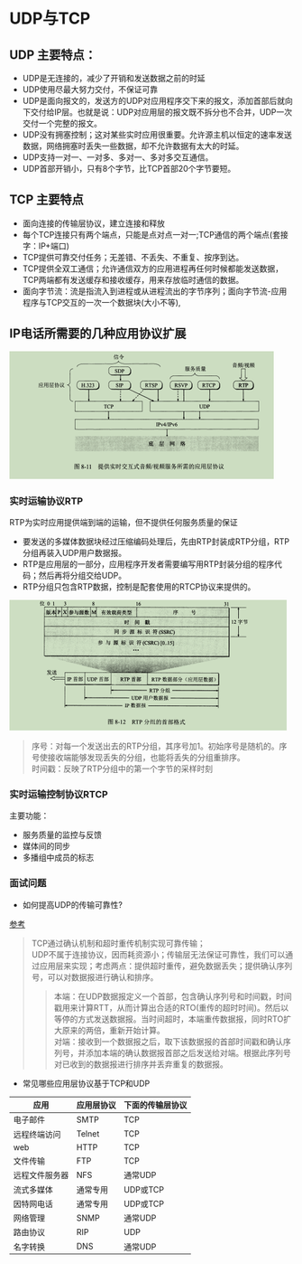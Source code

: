 # UDP与TCP
## UDP 主要特点：
* UDP是无连接的，减少了开销和发送数据之前的时延
* UDP使用尽最大努力交付，不保证可靠
* UDP是面向报文的，发送方的UDP对应用程序交下来的报文，添加首部后就向下交付给IP层。也就是说：UDP对应用层的报文既不拆分也不合并，UDP一次交付一个完整的报文。
* UDP没有拥塞控制；这对某些实时应用很重要。允许源主机以恒定的速率发送数据，网络拥塞时丢失一些数据，却不允许数据有太大的时延。
* UDP支持一对一、一对多、多对一、多对多交互通信。
* UDP首部开销小，只有8个字节，比TCP首部20个字节要短。
  


## TCP 主要特点
* 面向连接的传输层协议，建立连接和释放
* 每个TCP连接只有两个端点，只能是点对点一对一;TCP通信的两个端点(套接字：IP+端口)
* TCP提供可靠交付任务；无差错、不丢失、不重复、按序到达。
* TCP提供全双工通信；允许通信双方的应用进程再任何时候都能发送数据，TCP两端都有发送缓存和接收缓存，用来存放临时通信的数据。
* 面向字节流：流是指流入到进程或从进程流出的字节序列；面向字节流-应用程序与TCP交互的一次一个数据块(大小不等),

## IP电话所需要的几种应用协议扩展
![](./img/IP电话-1.png)
### 实时运输协议RTP
RTP为实时应用提供端到端的运输，但不提供任何服务质量的保证
* 要发送的多媒体数据块经过压缩编码处理后，先由RTP封装成RTP分组，RTP分组再装入UDP用户数据报。
* RTP是应用层的一部分，应用程序开发者需要编写用RTP封装分组的程序代码；然后再将分组交给UDP。
* RTP分组只包含RTP数据，控制是配套使用的RTCP协议来提供的。

![](./img/RTP-1.png)
> 序号：对每一个发送出去的RTP分组，其序号加1。初始序号是随机的。序号使接收端能够发现丢失的分组，也能将丢失的分组重排序。  
> 时间戳：反映了RTP分组中的第一个字节的采样时刻

### 实时运输控制协议RTCP
主要功能：  
* 服务质量的监控与反馈
* 媒体间的同步
* 多播组中成员的标志



### 面试问题
* 如何提高UDP的传输可靠性?

[参考](https://www.cnblogs.com/home123/p/7499608.html)
> TCP通过确认机制和超时重传机制实现可靠传输；  
> UDP不属于连接协议，因而耗资源小；传输层无法保证可靠性，我们可以通过应用层来实现；考虑两点：提供超时重传，避免数据丢失；提供确认序列号，可以对数据报进行确认和排序。  
>> 本端：在UDP数据报定义一个首部，包含确认序列号和时间戳，时间戳用来计算RTT，从而计算出合适的RTO(重传的超时时间)。然后以等停的方式发送数据报。当时间超时，本端重传数据报，同时RTO扩大原来的两倍，重新开始计算。  
>>对端：接收到一个数据报之后，取下该数据报的首部时间戳和确认序列号，并添加本端的确认数据报首部之后发送给对端。根据此序列号对已收到的数据报进行排序并丢弃重复的数据报。

* 常见哪些应用层协议基于TCP和UDP

|应用|应用层协议|下面的传输层协议|
|--|--|--|
|电子邮件|SMTP|TCP
|远程终端访问|Telnet|TCP|
|web|HTTP|TCP|
|文件传输|FTP|TCP|
|远程文件服务器|NFS|通常UDP|
|流式多媒体|通常专用|UDP或TCP|
|因特网电话|通常专用|UDP或TCP|
|网络管理|SNMP|通常UDP|
|路由协议|RIP|UDP|
|名字转换|DNS|通常UDP|


